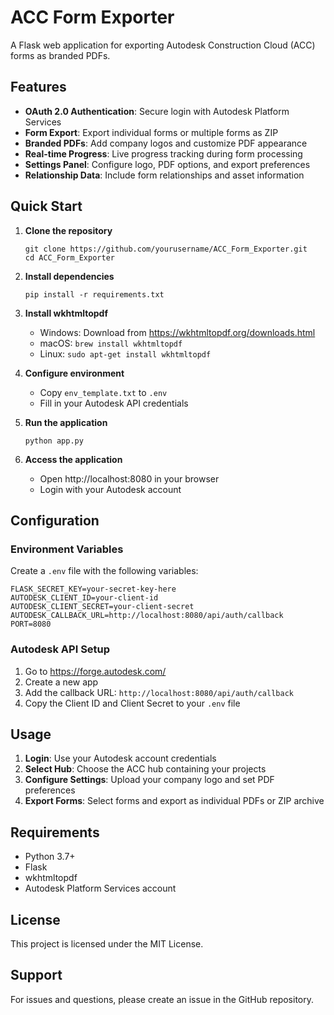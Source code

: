 # ACC Form Exporter

A Flask web application for exporting Autodesk Construction Cloud (ACC) forms as branded PDFs.

## Features

- **OAuth 2.0 Authentication**: Secure login with Autodesk Platform Services
- **Form Export**: Export individual forms or multiple forms as ZIP
- **Branded PDFs**: Add company logos and customize PDF appearance
- **Real-time Progress**: Live progress tracking during form processing
- **Settings Panel**: Configure logo, PDF options, and export preferences
- **Relationship Data**: Include form relationships and asset information

## Quick Start

1. **Clone the repository**
   ```
   git clone https://github.com/yourusername/ACC_Form_Exporter.git
   cd ACC_Form_Exporter
   ```

2. **Install dependencies**
   ```
   pip install -r requirements.txt
   ```

3. **Install wkhtmltopdf**
   - Windows: Download from https://wkhtmltopdf.org/downloads.html
   - macOS: `brew install wkhtmltopdf`
   - Linux: `sudo apt-get install wkhtmltopdf`

4. **Configure environment**
   - Copy `env_template.txt` to `.env`
   - Fill in your Autodesk API credentials

5. **Run the application**
   ```
   python app.py
   ```

6. **Access the application**
   - Open http://localhost:8080 in your browser
   - Login with your Autodesk account

## Configuration

### Environment Variables

Create a `.env` file with the following variables:

```
FLASK_SECRET_KEY=your-secret-key-here
AUTODESK_CLIENT_ID=your-client-id
AUTODESK_CLIENT_SECRET=your-client-secret
AUTODESK_CALLBACK_URL=http://localhost:8080/api/auth/callback
PORT=8080
```

### Autodesk API Setup

1. Go to https://forge.autodesk.com/
2. Create a new app
3. Add the callback URL: `http://localhost:8080/api/auth/callback`
4. Copy the Client ID and Client Secret to your `.env` file

## Usage

1. **Login**: Use your Autodesk account credentials
2. **Select Hub**: Choose the ACC hub containing your projects
3. **Configure Settings**: Upload your company logo and set PDF preferences
4. **Export Forms**: Select forms and export as individual PDFs or ZIP archive

## Requirements

- Python 3.7+
- Flask
- wkhtmltopdf
- Autodesk Platform Services account

## License

This project is licensed under the MIT License.

## Support

For issues and questions, please create an issue in the GitHub repository. 